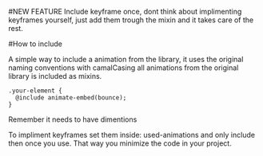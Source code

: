 #NEW FEATURE
Include keyframe once, dont think about implimenting keyframes yourself, just add them trough the mixin and it takes care of the rest.

#How to include

A simple way to include a animation from the library, it uses the original naming conventions with camalCasing all animations from the original library is included as mixins.

    .your-element {
      @include animate-embed(bounce);
    }

Remember it needs to have dimentions

To impliment keyframes set them inside: used-animations and only include then once you use. That way you minimize the code in your project.
